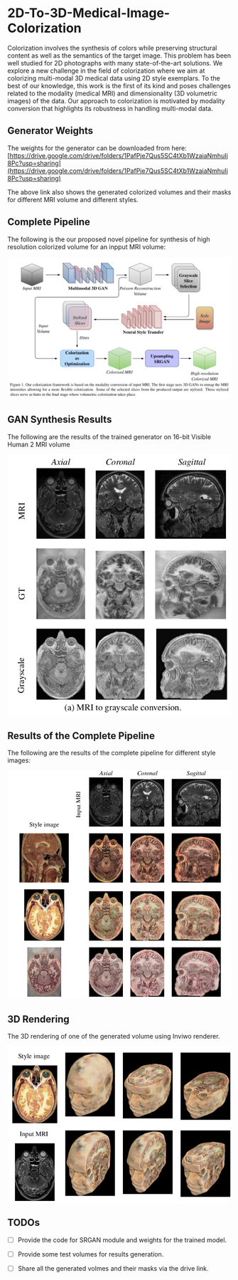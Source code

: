 # 2D-To-3D-Medical-Image-Colorization
Colorization involves the synthesis of colors while preserving structural content as well as the semantics of the target image. This problem has been well studied for 2D photographs with many state-of-the-art solutions. We explore a new challenge in the field of colorization where we aim at colorizing multi-modal 3D medical data using 2D style exemplars. To the best of our knowledge, this work is the first of its kind and poses challenges related to the modality (medical MRI) and dimensionality (3D volumetric images) of the data. Our approach to colorization is motivated by modality conversion that highlights its robustness in handling multi-modal data.

## Generator Weights
The weights for the generator can be downloaded from here: [https://drive.google.com/drive/folders/1PafPje7Qus5SC4tXb1WzaiaNmhuIj8Pc?usp=sharing](https://drive.google.com/drive/folders/1PafPje7Qus5SC4tXb1WzaiaNmhuIj8Pc?usp=sharing)

The above link also shows the generated colorized volumes and their masks for different MRI volume and different styles.

## Complete Pipeline
The following is the our proposed novel pipeline for synthesis of high resolution colorized volume for an inpput MRI volume:

![pipeline](./imgs/pipeline.png)

## GAN Synthesis Results
The following are the results of the trained generator on 16-bit Visible Human 2 MRI volume

![gan](./imgs/gan.png)

## Results of the Complete Pipeline
The following are the results of the complete pipeline for different style images:

![results](./imgs/generated.png)

## 3D Rendering
The 3D rendering of one of the generated volume using Inviwo renderer.

![render](./imgs/render.png)

## TODOs
- [ ] Provide the code for SRGAN module and weights for the trained model.
- [ ] Provide some test volumes for results generation.
- [ ] Share all the generated volmes and their masks via the drive link.

